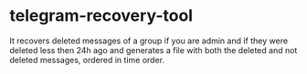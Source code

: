 # telegram-recovery-tool
It recovers deleted messages of a group if you are admin and if they were deleted less then 24h ago and generates a file with both the deleted and not deleted messages, ordered in time order.
